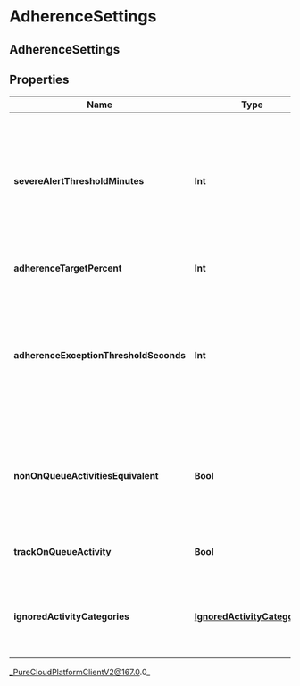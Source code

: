 # AdherenceSettings

## AdherenceSettings

## Properties

|Name | Type | Description | Notes|
|------------ | ------------- | ------------- | -------------|
| **severeAlertThresholdMinutes** | **Int** | The threshold in minutes where an alert will be triggered when an agent is considered severely out of adherence | [optional] |
| **adherenceTargetPercent** | **Int** | Target adherence percentage | [optional] |
| **adherenceExceptionThresholdSeconds** | **Int** | The threshold in seconds for which agents should not be penalized for being momentarily out of adherence | [optional] |
| **nonOnQueueActivitiesEquivalent** | **Bool** | Whether to treat all non-on-queue activities as equivalent for adherence purposes | [optional] |
| **trackOnQueueActivity** | **Bool** | Whether to track on-queue activities | [optional] |
| **ignoredActivityCategories** | [**IgnoredActivityCategories**](IgnoredActivityCategories) | Activity categories that should be ignored for adherence purposes | [optional] |



_PureCloudPlatformClientV2@167.0.0_
